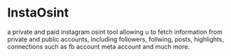 # InstaOsint
a private and paid instagram osint tool allowing u to fetch information from private and public accounts, including followers, follwing, posts, highlights, connections such as fb account meta account and much more.
